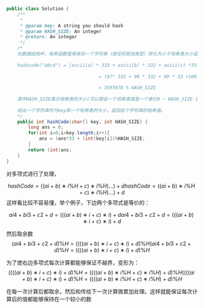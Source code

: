 ```java
public class Solution {
    /**
     * 
     * @param key: A string you should hash
     * @param HASH_SIZE: An integer
     * @return: An integer
     */
    /*
    在数据结构中，哈希函数是用来将一个字符串（或任何其他类型）转化为小于哈希表大小且大于等于零的整数。一个好的哈希函数可以尽可能少地产生冲突。一种广泛使用的哈希函数算法是使用数值33，假设任何字符串都是基于33的一个大整数，比如：
    
    hashcode("abcd") = (ascii(a) * 333 + ascii(b) * 332 + ascii(c) *33 + ascii(d)) % HASH_SIZE 
    
                                  = (97* 333 + 98 * 332 + 99 * 33 +100) % HASH_SIZE
    
                                  = 3595978 % HASH_SIZE
    
    其中HASH_SIZE表示哈希表的大小(可以假设一个哈希表就是一个索引0 ~ HASH_SIZE-1的数组)。
    
    给出一个字符串作为key和一个哈希表的大小，返回这个字符串的哈希值。
    */
    public int hashCode(char[] key, int HASH_SIZE) {
        long ans = 0;
        for(int i=0;i<key.length;i++){
            ans = (ans*33 + (int)key[i])%HASH_SIZE;
        }
        return (int)ans;
    }
}
```

对多项式进行了处理，

$$
hashCode=((ai+b)∗i\%H+c)∗i\%H)...)+dhashCode=((ai+b)∗i\%H+c)∗i\%H)...)+d
$$
这样看比较不容易懂，举个例子，下边两个多项式是等价的：

$$
ai4+bi3+c2+d=(((ai+b)∗i+c)∗i)+dai4+bi3+c2+d=(((ai+b)∗i+c)∗i)+d
$$

然后取余数
$$
(ai4+bi3+c2+d)\%H=((((ai+b)∗i+c)∗i)+d)\%H(ai4+bi3+c2+d)\%H=((((ai+b)∗i+c)∗i)+d)\%H
$$

为了使右边多项式每次计算都能够保证不越界，变形为：
$$
((((ai+b)∗i+c)∗i)+d)\%H=((((ai+b)∗i\%H+c)∗i\%H)+d)\%H((((ai+b)∗i+c)∗i)+d)\%H=((((ai+b)∗i\%H+c)∗i\%H)+d)\%H
$$

在每一次计算后都取余，然后和传给下一次计算做累加处理。这样就能保证每次计算后的值都能够保持在一个较小的数

